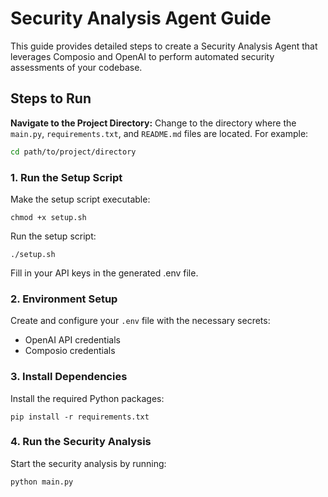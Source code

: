 # Security Analysis Agent Guide

This guide provides detailed steps to create a Security Analysis Agent that leverages Composio and OpenAI to perform automated security assessments of your codebase.

## Steps to Run

**Navigate to the Project Directory:**
Change to the directory where the `main.py`, `requirements.txt`, and `README.md` files are located. For example:
```sh
cd path/to/project/directory
```

### 1. Run the Setup Script
Make the setup script executable:
```shell
chmod +x setup.sh
```

Run the setup script:
```shell
./setup.sh
```

Fill in your API keys in the generated .env file.

### 2. Environment Setup
Create and configure your `.env` file with the necessary secrets:
- OpenAI API credentials
- Composio credentials

### 3. Install Dependencies
Install the required Python packages:
```shell
pip install -r requirements.txt
```

### 4. Run the Security Analysis
Start the security analysis by running:
```shell
python main.py
```

